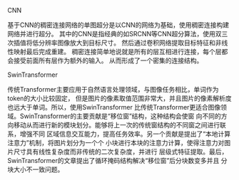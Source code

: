 CNN

基于CNN的稠密连接网络的单图超分是以CNN的网络为基础，使用稠密连接构建网络并进行超分。
其中的CNN是指经典的如SRCNN等CNN超分算法，使用双三次插值将低分辨率图像放大到目标尺寸。
然后通过卷积网络提取目标特征和非线性映射最后完成重建。
稠密连接简单地说就是所有的层互相进行连接，每个层都会接受前面所有层作为额外的输入。
从而形成了一个密集的连接结构。

SwinTransformer

传统Transformer主要应用于自然语言处理领域，与图像任务相比，单词作为token的大小比较固定，
但是图片的像素取值范围非常大，并且图片的像素解析度也远大于单词。所以，使用SwinTransformer
比传统Transformer更适合图像领域。SwinTransformer的主要贡献是“移位窗”结构，这种结构会使窗
向不同的方向移动从而进行新的模块划分。能够将上一次的传统窗结构的不同窗之间进行联系，增强不同
区域信息交互能力，提高任务效率。另一个贡献是提出了“本地计算注意力”机制，将图片划分为一个个
小块进行本块的注意力计算，使得注意力对图片尺寸具有线性复杂度而非传统的二次复杂度，并进行
层级式特征提取。最后，SwinTransformer的文章提出了循环掩码结构解决“移位窗”后分块数变多并且
分块大小不一致问题。